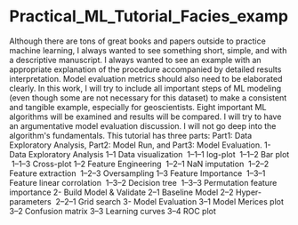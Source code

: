 # Practical_ML_Tutorial_Facies_examp
Although there are tons of great books and papers outside to practice machine learning, I always wanted to see something short, simple, and with a descriptive manuscript. I always wanted to see an example with an appropriate explanation of the procedure accompanied by detailed results interpretation. Model evaluation metrics should also need to be elaborated clearly.
In this work, I will try to include all important steps of ML modeling (even though some are not necessary for this dataset) to make a consistent and tangible example, especially for geoscientists. Eight important ML algorithms will be examined and results will be compared. I will try to have an argumentative model evaluation discussion. I will not go deep into the algorithm's fundamentals.
This tutorial has three parts: Part1: Data Exploratory Analysis, Part2: Model Run, and Part3: Model Evaluation.
1- Data Exploratory Analysis
1–1 Data visualization
 1–1–1 log-plot
 1–1–2 Bar plot
 1–1–3 Cross-plot
1–2 Feature Engineering
 1–2–1 NaN imputation
 1–2–2 Feature extraction
 1–2–3 Oversampling
1–3 Feature Importance
 1–3–1 Feature linear corrolation
 1–3–2 Decision tree
 1–3–3 Permutation feature importance
2- Build Model & Validate
2–1 Baseline Model
2–2 Hyper-parameters
 2–2–1 Grid search
3- Model Evaluation
3–1 Model Merices plot
3–2 Confusion matrix
3–3 Learning curves
3–4 ROC plot
